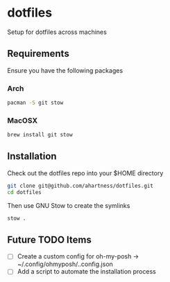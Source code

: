 # dotfiles

Setup for dotfiles across machines

## Requirements

Ensure you have the following packages

### Arch 

```bash
pacman -S git stow 
```

### MacOSX

```bash
brew install git stow
```

## Installation

Check out the dotfiles repo into your $HOME directory

```bash
git clone git@github.com/ahartness/dotfiles.git
cd dotfiles
```

Then use GNU Stow to create the symlinks

```bash
stow .
```

## Future TODO Items

- [ ] Create a custom config for oh-my-posh -> ~/.config/ohmyposh/..config.json
- [ ] Add a script to automate the installation process
